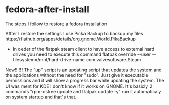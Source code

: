 # fedora-after-install
The steps I follow to restore a fedora installation

Affter I restore the settings I use Picka Backup to backup my files
https://flathub.org/apps/details/org.gnome.World.PikaBackup

* In oeder of the flatpak steam client to have access to external hard drives you need to execute this command
flatpak override --user --filesystem=/mnt/hard-drive-name com.valvesoftware.Steam

New!!!!!!
The "up" script is an updating script that updates the system and the applications without the need for "sudo". Just give it executable permissions and it will show a progress bar while updating the system. The UI was ment for KDE I don't know if it works on GNOME. It's basicly 2 commands
"rpm-ostree update and flatpak update -y" run it automaticaly on system startup and that's that.
